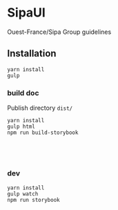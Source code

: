 # SipaUI
Ouest-France/Sipa Group guidelines

## Installation

```
yarn install
gulp
```

### build doc

Publish directory `dist/`

```
yarn install
gulp html
npm run build-storybook
```

&nbsp;
---

### dev


```
yarn install
gulp watch
npm run storybook
```
